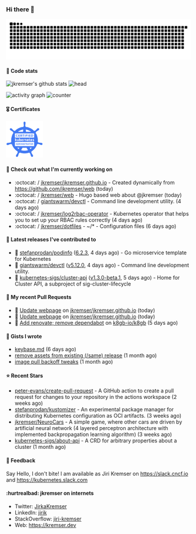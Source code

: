 ### Hi there 👋

![GitHub Snake](github-snake-dark.svg)

#### 📱 Code stats

![jkremser's github stats](https://github-readme-stats.vercel.app/api?username=jkremser&count_private=true&show_icons=true&hide_border=false&theme=tokyonight&title_color=5bcdec&bg_color=0d1117&border_radius=false) ![head](https://user-images.githubusercontent.com/535866/175570014-71166aaa-95f7-4a4f-869c-93a16481de4e.jpeg)


![activity graph](https://activity-graph.herokuapp.com/graph?username=jkremser&theme=react-dark)
![counter](https://komarev.com/ghpvc/?username=jkremser&color=5bcdec&style=for-the-badge)

#### 🎖 Certificates
<p align="left"><a href="https://www.credly.com/badges/8ca716d9-fa9b-42e6-b4a1-ad043baf5396/public_url">
<img src="https://raw.githubusercontent.com/cncf/artwork/master/other/cka/color/kubernetes-cka-color.png" alt="https://www.credly.com/badges/8ca716d9-fa9b-42e6-b4a1-ad043baf5396/public_url" width="100" height="100"/> </a>
</p>

#### 👷 Check out what I'm currently working on

- :octocat: / [jkremser/jkremser.github.io](https://github.com/jkremser/jkremser.github.io) - Created dynamically from https://github.com/jkremser/web (today)
- :octocat: / [jkremser/web](https://github.com/jkremser/web) - Hugo based web about @jkremser (today)
- :octocat: / [giantswarm/devctl](https://github.com/giantswarm/devctl) - Command line development utility. (4 days ago)
- :octocat: / [jkremser/log2rbac-operator](https://github.com/jkremser/log2rbac-operator) - Kubernetes operator that helps you to set up your RBAC rules correctly (4 days ago)
- :octocat: / [jkremser/dotfiles](https://github.com/jkremser/dotfiles) - ~/*  -  Configuration files (6 days ago)

#### 🔭 Latest releases I've contributed to

- 🎉 [stefanprodan/podinfo](https://github.com/stefanprodan/podinfo) ([6.2.3](https://github.com/stefanprodan/podinfo/releases/tag/6.2.3), 4 days ago) - Go microservice template for Kubernetes
- 🎉 [giantswarm/devctl](https://github.com/giantswarm/devctl) ([v5.12.0](https://github.com/giantswarm/devctl/releases/tag/v5.12.0), 4 days ago) - Command line development utility.
- 🎉 [kubernetes-sigs/cluster-api](https://github.com/kubernetes-sigs/cluster-api) ([v1.3.0-beta.1](https://github.com/kubernetes-sigs/cluster-api/releases/tag/v1.3.0-beta.1), 5 days ago) - Home for Cluster API, a subproject of sig-cluster-lifecycle

#### 🔨 My recent Pull Requests

- 💪 [Update webpage](https://github.com/jkremser/jkremser.github.io/pull/3) on [jkremser/jkremser.github.io](https://github.com/jkremser/jkremser.github.io) (today)
- 💪 [Update webpage](https://github.com/jkremser/jkremser.github.io/pull/2) on [jkremser/jkremser.github.io](https://github.com/jkremser/jkremser.github.io) (today)
- 💪 [Add renovate; remove dependabot](https://github.com/k8gb-io/k8gb/pull/1021) on [k8gb-io/k8gb](https://github.com/k8gb-io/k8gb) (5 days ago)

#### 📓 Gists I wrote

- [keybase.md](https://gist.github.com/5995bcd02b101618f6143dc60a281bea) (6 days ago)
- [remove assets from existing (/same) release](https://gist.github.com/cbed1e82bf7f80b689176b5cedac1f1a) (1 month ago)
- [image pull backoff tweaks](https://gist.github.com/a51bd080b2050aeed8479f1a8c2a686c) (1 month ago)

#### ⭐ Recent Stars

- [peter-evans/create-pull-request](https://github.com/peter-evans/create-pull-request) - A GitHub action to create a pull request for changes to your repository in the actions workspace (2 weeks ago)
- [stefanprodan/kustomizer](https://github.com/stefanprodan/kustomizer) - An experimental package manager for distributing Kubernetes configuration as OCI artifacts. (3 weeks ago)
- [jkremser/NeuroCars](https://github.com/jkremser/NeuroCars) - A simple game, where other cars are driven by artificial neural network (4 layered perceptron architecture with implemented backpropagation learning algorithm) (3 weeks ago)
- [kubernetes-sigs/about-api](https://github.com/kubernetes-sigs/about-api) - A CRD for arbitrary properties about a cluster (1 month ago)

#### 💬 Feedback

Say Hello, I don't bite! I am available as Jiri Kremser on https://slack.cncf.io and https://kubernetes.slack.com


#### :hurtrealbad: jkremser on internets

- Twitter: <a href="https://twitter.com/JirkaKremser">JirkaKremser</a>
- LinkedIn: <a href="https://www.linkedin.com/in/jirik/">jirik</a>
- StackOverflow: <a href="https://stackoverflow.com/users/1594980/jiri-kremser">jiri-kremser</a>
- Web: https://kremser.dev